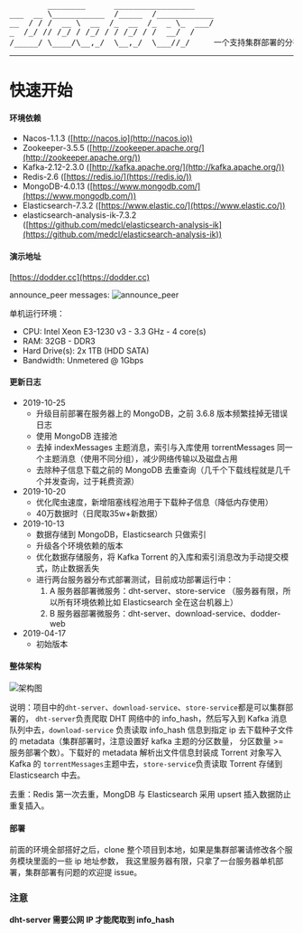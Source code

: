<pre>
        ________      _________________
___  __ \___________  /_____  /____________
__  / / /  __ \  __  /_  __  /_  _ \_  ___/
_  /_/ // /_/ / /_/ / / /_/ / /  __/  /
/_____/ \____/\__,_/  \__,_/  \___//_/     一个支持集群部署的分布式 DHT 网络爬虫。
</pre>
-------
# 快速开始
#### 环境依赖
- Nacos-1.1.3 ([http://nacos.io](http://nacos.io))
- Zookeeper-3.5.5 ([http://zookeeper.apache.org/](http://zookeeper.apache.org/))
- Kafka-2.12-2.3.0 ([http://kafka.apache.org/](http://kafka.apache.org/))
- Redis-2.6 ([https://redis.io/](https://redis.io/))
- MongoDB-4.0.13 ([https://www.mongodb.com/](https://www.mongodb.com/))
- Elasticsearch-7.3.2 ([https://www.elastic.co/](https://www.elastic.co/))
- elasticsearch-analysis-ik-7.3.2 ([https://github.com/medcl/elasticsearch-analysis-ik](https://github.com/medcl/elasticsearch-analysis-ik))
#### 演示地址
[https://dodder.cc](https://dodder.cc)

announce_peer messages:
![announce_peer](https://github.com/xwlcn/img/raw/master/announce_peer.gif)

单机运行环境：
* CPU:	Intel Xeon E3-1230 v3 - 3.3 GHz - 4 core(s)
* RAM:	32GB - DDR3
* Hard Drive(s):	2x 1TB (HDD SATA)
* Bandwidth:	Unmetered @ 1Gbps

#### 更新日志
* 2019-10-25
  - 升级目前部署在服务器上的 MongoDB，之前 3.6.8 版本频繁挂掉无错误日志
  - 使用 MongoDB 连接池
  - 去掉 indexMessages 主题消息，索引与入库使用 torrentMessages 同一个主题消息（使用不同分组），减少网络传输以及磁盘占用
  - 去除种子信息下载之前的 MongoDB 去重查询（几千个下载线程就是几千个并发查询，过于耗费资源）
* 2019-10-20
  - 优化爬虫速度，新增阻塞线程池用于下载种子信息（降低内存使用）
  - 40万数据时（日爬取35w+新数据）
* 2019-10-13
  - 数据存储到 MongoDB，Elasticsearch 只做索引
  - 升级各个环境依赖的版本
  - 优化数据存储服务，将 Kafka Torrent 的入库和索引消息改为手动提交模式，防止数据丢失
  - 进行两台服务器分布式部署测试，目前成功部署运行中：
     1. A 服务器部署微服务：dht-server、store-service （服务器有限，所以所有环境依赖比如 Elasticsearch 全在这台机器上）
     2. B 服务器部署微服务：dht-server、download-service、dodder-web
* 2019-04-17
  - 初始版本

#### 整体架构
![架构图](https://github.com/xwlcn/Dodder/raw/master/20190305.jpg)

说明：项目中的`dht-server`、`download-service`、`store-service`都是可以集群部署的，
`dht-server`负责爬取 DHT 网络中的 info_hash，然后写入到 Kafka 消息队列中去，`download-service`
负责读取 info_hash 信息到指定 ip 去下载种子文件的 metadata（集群部署时，注意设置好 kafka 主题的分区数量，
分区数量 >= 服务部署个数）。下载好的 metadata 解析出文件信息封装成 Torrent 对象写入 Kafka 的
`torrentMessages`主题中去，`store-service`负责读取 Torrent 存储到 Elasticsearch 中去。

去重：Redis 第一次去重，MongDB 与 Elasticsearch 采用 upsert 插入数据防止重复插入。

#### 部署
前面的环境全部搭好之后，clone 整个项目到本地，如果是集群部署请修改各个服务模块里面的一些 ip 地址参数，
我这里服务器有限，只拿了一台服务器单机部署，集群部署有问题的欢迎提 issue。

### 注意
**dht-server 需要公网 IP 才能爬取到 info_hash**

